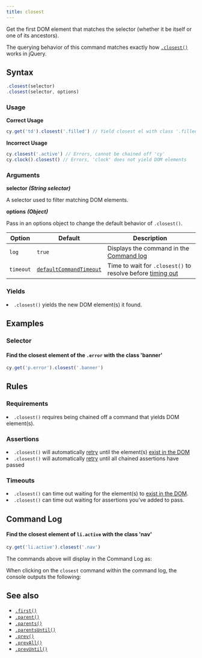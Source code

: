 ```yaml
---
title: closest
---
```


Get the first DOM element that matches the selector (whether it be itself or one
of its ancestors).

<Alert type="info">

The querying behavior of this command matches exactly how
[`.closest()`](http://api.jquery.com/closest) works in jQuery.

</Alert>

## Syntax

```javascript
.closest(selector)
.closest(selector, options)
```

### Usage

**<Icon name="check-circle" color="green"></Icon> Correct Usage**

```javascript
cy.get('td').closest('.filled') // Yield closest el with class '.filled'
```

**<Icon name="exclamation-triangle" color="red"></Icon> Incorrect Usage**

```javascript
cy.closest('.active') // Errors, cannot be chained off 'cy'
cy.clock().closest() // Errors, 'clock' does not yield DOM elements
```

### Arguments

**<Icon name="angle-right"></Icon> selector** **_(String selector)_**

A selector used to filter matching DOM elements.

**<Icon name="angle-right"></Icon> options** **_(Object)_**

Pass in an options object to change the default behavior of `.closest()`.

| Option    | Default                                                              | Description                                                                              |
| --------- | -------------------------------------------------------------------- | ---------------------------------------------------------------------------------------- |
| `log`     | `true`                                                               | Displays the command in the [Command log](/guides/core-concepts/cypress-app#Command-Log) |
| `timeout` | [`defaultCommandTimeout`](/guides/references/configuration#Timeouts) | Time to wait for `.closest()` to resolve before [timing out](#Timeouts)                  |

### Yields [<Icon name="question-circle"/>](/guides/core-concepts/introduction-to-cypress#Subject-Management)

<List><li>`.closest()` yields the new DOM element(s) it found.</li></List>

## Examples

### Selector

#### Find the closest element of the `.error` with the class 'banner'

```javascript
cy.get('p.error').closest('.banner')
```

## Rules

### Requirements [<Icon name="question-circle"/>](/guides/core-concepts/introduction-to-cypress#Chains-of-Commands)

<List><li>`.closest()` requires being chained off a command that yields DOM
element(s).</li></List>

### Assertions [<Icon name="question-circle"/>](/guides/core-concepts/introduction-to-cypress#Assertions)

<List><li>`.closest()` will automatically
[retry](/guides/core-concepts/retry-ability) until the element(s)
[exist in the DOM](/guides/core-concepts/introduction-to-cypress#Default-Assertions)</li><li>`.closest()`
will automatically [retry](/guides/core-concepts/retry-ability) until all
chained assertions have passed</li></List>

### Timeouts [<Icon name="question-circle"/>](/guides/core-concepts/introduction-to-cypress#Timeouts)

<List><li>`.closest()` can time out waiting for the element(s) to
[exist in the DOM](/guides/core-concepts/introduction-to-cypress#Default-Assertions).</li><li>`.closest()`
can time out waiting for assertions you've added to pass.</li></List>

## Command Log

#### Find the closest element of `li.active` with the class 'nav'

```javascript
cy.get('li.active').closest('.nav')
```

The commands above will display in the Command Log as:

<DocsImage src="/img/api/closest/find-closest-nav-element-in-test.png" alt="Command Log closest" ></DocsImage>

When clicking on the `closest` command within the command log, the console
outputs the following:

<DocsImage src="/img/api/closest/closest-console-logs-elements-found.png" alt="console.log closest" ></DocsImage>

## See also

- [`.first()`](/api/commands/first)
- [`.parent()`](/api/commands/parent)
- [`.parents()`](/api/commands/parents)
- [`.parentsUntil()`](/api/commands/parentsuntil)
- [`.prev()`](/api/commands/prev)
- [`.prevAll()`](/api/commands/prevall)
- [`.prevUntil()`](/api/commands/prevuntil)
